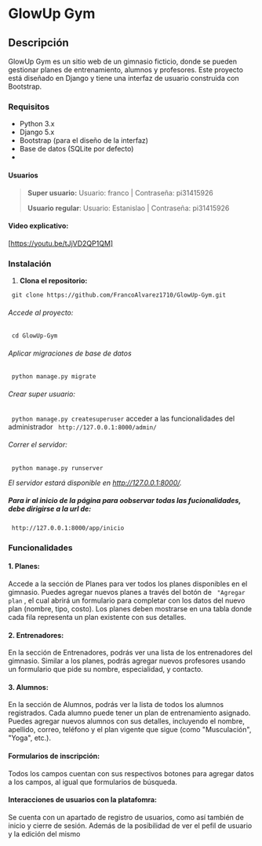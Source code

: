 # GlowUp Gym
## Descripción
GlowUp Gym es un sitio web de un gimnasio ficticio,  donde se pueden gestionar planes de entrenamiento, alumnos y profesores. Este proyecto está diseñado en Django y tiene una interfaz de usuario construida con Bootstrap.

### Requisitos
- Python 3.x
- Django 5.x
- Bootstrap (para el diseño de la interfaz)
- Base de datos (SQLite por defecto)
- 
#### Usuarios
>**Super usuario:**
>Usuario: franco     |     Contraseña: pi31415926
>
>**Usuario regular**:
>Usuario: Estanislao     |     Contraseña: pi31415926

#### Video explicativo:
[https://youtu.be/tJjVD2QP1QM]

### Instalación

1. **Clona el repositorio:**

` git clone https://github.com/FrancoAlvarez1710/GlowUp-Gym.git` 

###### Accede al proyecto:
 
` cd GlowUp-Gym` 

###### Aplicar migraciones de base de datos
 
` python manage.py migrate` 

###### Crear super usuario:
` python manage.py createsuperuser` 
acceder a las funcionalidades del administrador 
` http://127.0.0.1:8000/admin/` 

 ###### Correr el servidor:
 ` python manage.py runserver` 
 
*El servidor estará disponible en http://127.0.0.1:8000/.*   
 ##### Para ir al inicio de la página para oobservar todas las fucionalidades, debe dirigirse a la url de:

` http://127.0.0.1:8000/app/inicio` 
### Funcionalidades

#### 1. Planes:
Accede a la sección de Planes para ver todos los planes disponibles en el gimnasio.
Puedes agregar nuevos planes a través del botón de ` "Agregar plan` , el cual abrirá un formulario para completar con los datos del nuevo plan (nombre, tipo, costo).
Los planes deben mostrarse en una tabla donde cada fila representa un plan existente con sus detalles.

#### 2. Entrenadores:
En la sección de Entrenadores, podrás ver una lista de los entrenadores del gimnasio.
Similar a los planes, podrás agregar nuevos profesores usando un formulario que pide su nombre, especialidad, y contacto.
#### 3. Alumnos:
En la sección de Alumnos, podrás ver la lista de todos los alumnos registrados.
Cada alumno puede tener un plan de entrenamiento asignado.
Puedes agregar nuevos alumnos con sus detalles, incluyendo el nombre, apellido, correo, teléfono y el plan vigente que sigue (como "Musculación", "Yoga", etc.).

#### Formularios de inscripción:
Todos los campos cuentan con sus respectivos botones para agregar datos a los campos, al igual que formularios de búsqueda. 

#### Interacciones de usuarios con la platafomra:
Se cuenta con un apartado de registro de usuarios, como así también de inicio y cierre de sesión. Además de la posibilidad de ver el pefil de usuario y la edición del mismo
